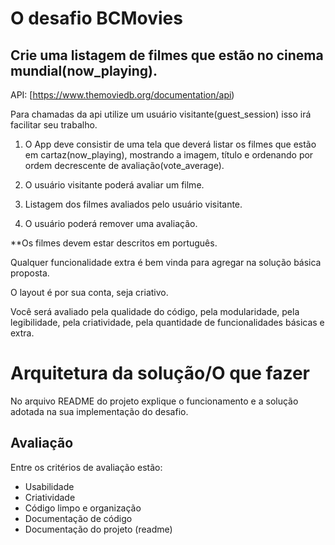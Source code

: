 
# O desafio BCMovies
## Crie uma listagem de filmes que estão no cinema mundial(now_playing).

API: [https://www.themoviedb.org/documentation/api)

Para chamadas da api utilize um usuário visitante(guest_session) isso irá facilitar seu trabalho.

1) O App deve consistir de uma tela que deverá listar os filmes que estão em cartaz(now_playing), mostrando a imagem, título e ordenando por ordem decrescente de avaliação(vote_average).

2) O usuário visitante poderá avaliar um filme.

3) Listagem dos filmes avaliados pelo usuário visitante. 

4) O usuário poderá remover uma avaliação.

 **Os filmes devem estar descritos em português.

Qualquer funcionalidade extra é bem vinda para agregar na solução básica proposta.

O layout é por sua conta, seja criativo.

Você será avaliado pela qualidade do código, pela modularidade, pela legibilidade, pela criatividade, pela quantidade de funcionalidades básicas e extra.


# Arquitetura da solução/O que fazer

No arquivo README do projeto explique o funcionamento e a solução adotada na sua implementação do desafio.

## Avaliação

Entre os critérios de avaliação estão:

* Usabilidade
* Criatividade
* Código limpo e organização
* Documentação de código
* Documentação do projeto (readme)
